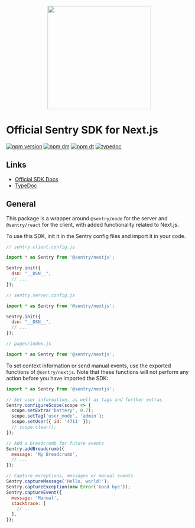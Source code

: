 <p align="center">
  <a href="https://sentry.io" target="_blank" align="center">
    <img src="https://sentry-brand.storage.googleapis.com/sentry-logo-black.png" width="280">
  </a>
  <br />
</p>

# Official Sentry SDK for Next.js

[![npm version](https://img.shields.io/npm/v/@sentry/nextjs.svg)](https://www.npmjs.com/package/@sentry/nextjs)
[![npm dm](https://img.shields.io/npm/dm/@sentry/nextjs.svg)](https://www.npmjs.com/package/@sentry/nextjs)
[![npm dt](https://img.shields.io/npm/dt/@sentry/nextjs.svg)](https://www.npmjs.com/package/@sentry/nextjs)
[![typedoc](https://img.shields.io/badge/docs-typedoc-blue.svg)](http://getsentry.github.io/sentry-javascript/)

## Links

- [Official SDK Docs](https://docs.sentry.io/quickstart/)
- [TypeDoc](http://getsentry.github.io/sentry-javascript/)

## General

This package is a wrapper around `@sentry/node` for the server and `@sentry/react` for the client, with added functionality related to Next.js.

To use this SDK, init it in the Sentry config files and import it in your code.

```javascript
// sentry.client.config.js

import * as Sentry from '@sentry/nextjs';

Sentry.init({
  dsn: "__DSN__",
  // ...
});
```

```javascript
// sentry.server.config.js

import * as Sentry from '@sentry/nextjs';

Sentry.init({
  dsn: "__DSN__",
  // ...
});
```

```javascript
// pages/index.js

import * as Sentry from '@sentry/nextjs';
```

To set context information or send manual events, use the exported functions of `@sentry/nextjs`.
Note that these functions will not perform any action before you have imported the SDK:

```javascript
import * as Sentry from '@sentry/nextjs';

// Set user information, as well as tags and further extras
Sentry.configureScope(scope => {
  scope.setExtra('battery', 0.7);
  scope.setTag('user_mode', 'admin');
  scope.setUser({ id: '4711' });
  // scope.clear();
});

// Add a breadcrumb for future events
Sentry.addBreadcrumb({
  message: 'My Breadcrumb',
  // ...
});

// Capture exceptions, messages or manual events
Sentry.captureMessage('Hello, world!');
Sentry.captureException(new Error('Good bye'));
Sentry.captureEvent({
  message: 'Manual',
  stacktrace: [
    // ...
  ],
});
```
